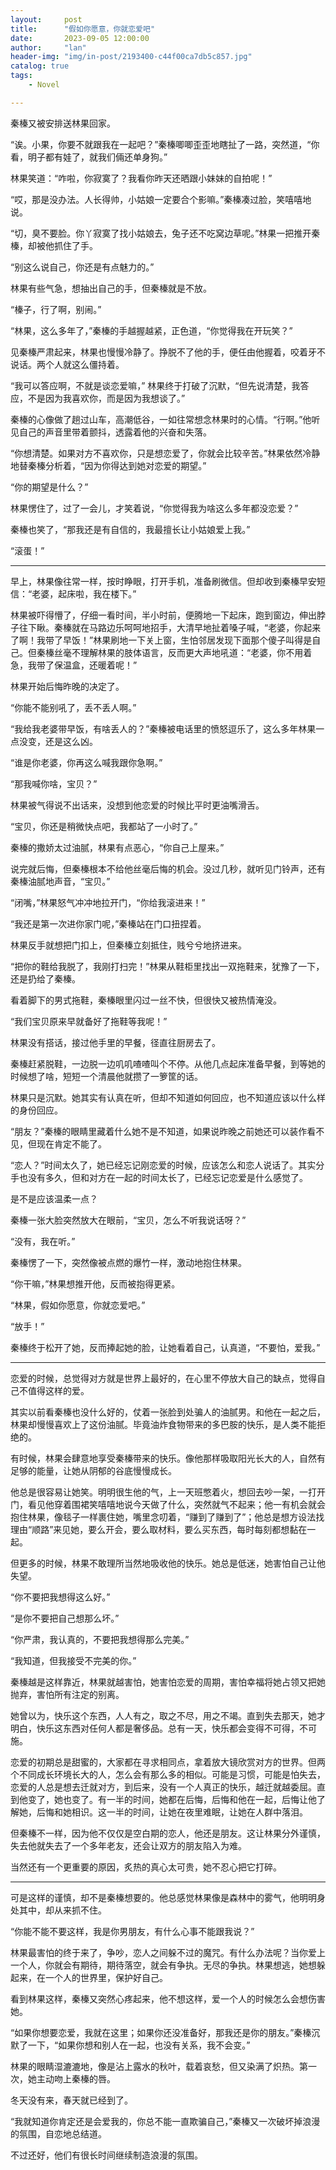 ```yaml
---
layout:     post
title:      "假如你愿意，你就恋爱吧"
date:       2023-09-05 12:00:00
author:     "lan"
header-img: "img/in-post/2193400-c44f00ca7db5c857.jpg"
catalog: true
tags:
    - Novel

---
```


秦榛又被安排送林果回家。

“诶。小果，你要不就跟我在一起吧？”秦榛唧唧歪歪地瞎扯了一路，突然道，“你看，明子都有娃了，就我们倆还单身狗。”

林果笑道：“咋啦，你寂寞了？我看你昨天还晒跟小妹妹的自拍呢！”

“哎，那是没办法。人长得帅，小姑娘一定要合个影嘛。”秦榛凑过脸，笑嘻嘻地说。

“切，臭不要脸。你丫寂寞了找小姑娘去，兔子还不吃窝边草呢。”林果一把推开秦榛，却被他抓住了手。

“别这么说自己，你还是有点魅力的。”

林果有些气急，想抽出自己的手，但秦榛就是不放。

“榛子，行了啊，别闹。”

“林果，这么多年了，”秦榛的手越握越紧，正色道，“你觉得我在开玩笑？”

见秦榛严肃起来，林果也慢慢冷静了。挣脱不了他的手，便任由他握着，咬着牙不说话。两个人就这么僵持着。

“我可以答应啊，不就是谈恋爱嘛，” 林果终于打破了沉默，“但先说清楚，我答应，不是因为我喜欢你，而是因为我想谈了。”

秦榛的心像做了趟过山车，高潮低谷，一如往常想念林果时的心情。“行啊。”他听见自己的声音里带着颤抖，透露着他的兴奋和失落。

“你想清楚。如果对方不喜欢你，只是想恋爱了，你就会比较辛苦。”林果依然冷静地替秦榛分析着，“因为你得达到她对恋爱的期望。”

“你的期望是什么？”

林果愣住了，过了一会儿，才笑着说，“你觉得我为啥这么多年都没恋爱？”

秦榛也笑了，“那我还是有自信的，我最擅长让小姑娘爱上我。”

“滚蛋！”

---

早上，林果像往常一样，按时睁眼，打开手机，准备刷微信。但却收到秦榛早安短信：“老婆，起床啦，我在楼下。”

林果被吓得懵了，仔细一看时间，半小时前，便腾地一下起床，跑到窗边，伸出脖子往下瞅。秦榛就在马路边乐呵呵地招手，大清早地扯着嗓子喊，“老婆，你起来了啊！我带了早饭！”林果刷地一下关上窗，生怕邻居发现下面那个傻子叫得是自己。但秦榛丝毫不理解林果的肢体语言，反而更大声地吼道：“老婆，你不用着急，我带了保温盒，还暖着呢！”

林果开始后悔昨晚的决定了。

“你能不能别吼了，丢不丢人啊。”

“我给我老婆带早饭，有啥丢人的？”秦榛被电话里的愤怒逗乐了，这么多年林果一点没变，还是这么凶。

“谁是你老婆，你再这么喊我跟你急啊。”

“那我喊你啥，宝贝？”

林果被气得说不出话来，没想到他恋爱的时候比平时更油嘴滑舌。

“宝贝，你还是稍微快点吧，我都站了一小时了。”

秦榛的撒娇太过油腻，林果有点恶心，“你自己上屋来。”

说完就后悔，但秦榛根本不给他丝毫后悔的机会。没过几秒，就听见门铃声，还有秦榛油腻地声音，“宝贝。”

“闭嘴，”林果怒气冲冲地拉开门，“你给我滚进来！”

“我还是第一次进你家门呢，”秦榛站在门口扭捏着。

林果反手就想把门扣上，但秦榛立刻抵住，贱兮兮地挤进来。

“把你的鞋给我脱了，我刚打扫完！”林果从鞋柜里找出一双拖鞋来，犹豫了一下，还是扔给了秦榛。

看着脚下的男式拖鞋，秦榛眼里闪过一丝不快，但很快又被热情淹没。

“我们宝贝原来早就备好了拖鞋等我呢！”

林果没有搭话，接过他手里的早餐，径直往厨房去了。

秦榛赶紧脱鞋，一边脱一边叽叽喳喳叫个不停。从他几点起床准备早餐，到等她的时候想了啥，短短一个清晨他就攒了一箩筐的话。

林果只是沉默。她其实有认真在听，但却不知道如何回应，也不知道应该以什么样的身份回应。

“朋友？”秦榛的眼睛里藏着什么她不是不知道，如果说昨晚之前她还可以装作看不见，但现在肯定不能了。

“恋人？”时间太久了，她已经忘记刚恋爱的时候，应该怎么和恋人说话了。其实分手也没有多久，但和对方在一起的时间太长了，已经忘记恋爱是什么感觉了。

是不是应该温柔一点？

秦榛一张大脸突然放大在眼前，“宝贝，怎么不听我说话呀？”

“没有，我在听。”

秦榛愣了一下，突然像被点燃的爆竹一样，激动地抱住林果。

“你干嘛，”林果想推开他，反而被抱得更紧。

“林果，假如你愿意，你就恋爱吧。”

“放手！”

秦榛终于松开了她，反而捧起她的脸，让她看着自己，认真道，“不要怕，爱我。”

---

恋爱的时候，总觉得对方就是世界上最好的，在心里不停放大自己的缺点，觉得自己不值得这样的爱。

其实以前看秦榛也没什么好的，仗着一张脸到处骗人的油腻男。和他在一起之后，林果却慢慢喜欢上了这份油腻。毕竟油炸食物带来的多巴胺的快乐，是人类不能拒绝的。

有时候，林果会肆意地享受秦榛带来的快乐。像他那样吸取阳光长大的人，自然有足够的能量，让她从阴郁的谷底慢慢成长。

他总是很容易让她笑。明明很生他的气，上一天班憋着火，想回去吵一架，一打开门，看见他穿着围裙笑嘻嘻地说今天做了什么，突然就气不起来；他一有机会就会抱住林果，像毯子一样裹住她，嘴里念叨着，“赚到了赚到了”；他总是想方设法找理由“顺路”来见她，要么开会，要么取材料，要么买东西，每时每刻都想黏在一起。

但更多的时候，林果不敢理所当然地吸收他的快乐。她总是低迷，她害怕自己让他失望。

“你不要把我想得这么好。”

“是你不要把自己想那么坏。”

“你严肃，我认真的，不要把我想得那么完美。”

“我知道，但我接受不完美的你。”

秦榛越是这样靠近，林果就越害怕，她害怕恋爱的周期，害怕幸福将她占领又把她抛弃，害怕所有注定的别离。

她曾以为，快乐这个东西，人人有之，取之不尽，用之不竭。直到失去那天，她才明白，快乐这东西对任何人都是奢侈品。总有一天，快乐都会变得不可得，不可施。

恋爱的初期总是甜蜜的，大家都在寻求相同点，拿着放大镜欣赏对方的世界。但两个不同成长环境长大的人，怎么会有那么多的相似。可能是习惯，可能是怕失去，恋爱的人总是想去迁就对方，到后来，没有一个人真正的快乐，越迁就越委屈。直到他变了，她也变了。有一半的时间，她都在后悔，后悔和他在一起，后悔让他了解她，后悔和她相识。这一半的时间，让她在夜里难眠，让她在人群中落泪。

但秦榛不一样，因为他不仅仅是空白期的恋人，他还是朋友。这让林果分外谨慎，失去他就失去了一个多年老友，还会让双方的朋友陷入为难。

当然还有一个更重要的原因，炙热的真心太可贵，她不忍心把它打碎。

----

可是这样的谨慎，却不是秦榛想要的。他总感觉林果像是森林中的雾气，他明明身处其中，却从来抓不住。

“你能不能不要这样，我是你男朋友，有什么心事不能跟我说？”

林果最害怕的终于来了，争吵，恋人之间躲不过的魔咒。有什么办法呢？当你爱上一个人，你就会有期待，期待落空，就会有争执。无尽的争执。林果想逃，她想躲起来，在一个人的世界里，保护好自己。

看到林果这样，秦榛又突然心疼起来，他不想这样，爱一个人的时候怎么会想伤害她。

“如果你想要恋爱，我就在这里；如果你还没准备好，那我还是你的朋友。”秦榛沉默了一下，“如果你想和别人在一起，也没有关系，我不会变。”

林果的眼睛湿漉漉地，像是沾上露水的秋叶，载着哀愁，但又染满了炽热。第一次，她主动吻上秦榛的唇。

冬天没有来，春天就已经到了。

“我就知道你肯定还是会爱我的，你总不能一直欺骗自己，”秦榛又一次破坏掉浪漫的氛围，自恋地总结道。

不过还好，他们有很长时间继续制造浪漫的氛围。

